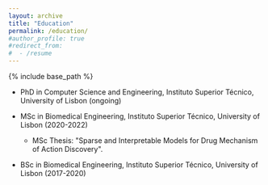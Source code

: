 ```yaml
---
layout: archive
title: "Education"
permalink: /education/
#author_profile: true
#redirect_from:
#  - /resume
---
```


{% include base_path %}

* PhD in Computer Science and Engineering, Instituto Superior Técnico, University of Lisbon (ongoing) 

* MSc in Biomedical Engineering, Instituto Superior Técnico, University of Lisbon (2020-2022)
  * MSc Thesis: "Sparse and Interpretable Models for Drug Mechanism of Action Discovery".

* BSc in Biomedical Engineering, Instituto Superior Técnico, University of Lisbon (2017-2020)




  

